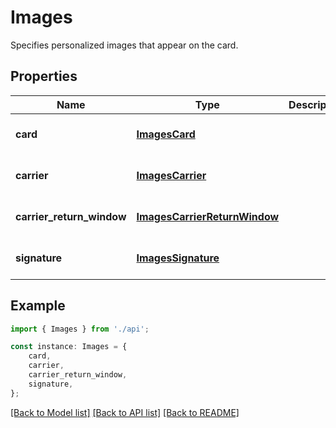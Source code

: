 # Images

Specifies personalized images that appear on the card.

## Properties

Name | Type | Description | Notes
------------ | ------------- | ------------- | -------------
**card** | [**ImagesCard**](ImagesCard.md) |  | [optional] [default to undefined]
**carrier** | [**ImagesCarrier**](ImagesCarrier.md) |  | [optional] [default to undefined]
**carrier_return_window** | [**ImagesCarrierReturnWindow**](ImagesCarrierReturnWindow.md) |  | [optional] [default to undefined]
**signature** | [**ImagesSignature**](ImagesSignature.md) |  | [optional] [default to undefined]

## Example

```typescript
import { Images } from './api';

const instance: Images = {
    card,
    carrier,
    carrier_return_window,
    signature,
};
```

[[Back to Model list]](../README.md#documentation-for-models) [[Back to API list]](../README.md#documentation-for-api-endpoints) [[Back to README]](../README.md)
